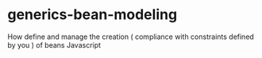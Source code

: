 # generics-bean-modeling
How define and manage the creation ( compliance with constraints defined by you ) of beans Javascript
